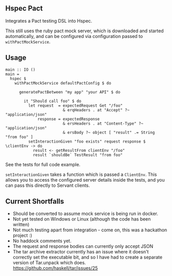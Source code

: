 ## Hspec Pact

Integrates a Pact testing DSL into Hspec.

This still uses the ruby pact mock server, which is downloaded and started automatically, and can be configured via configuration passed to `withPactMockService`.

## Usage

```
main :: IO ()
main =
  hspec $
    withPactMockService defaultPactConfig $ do

      generatePactBetween "my app" "your API" $ do

        it "Should call foo" $ do
          let request  = expectedRequest Get "/foo"
                         & erqHeaders . at "Accept" ?~ "application/json"
              response = expectedResponse
                         & ersHeaders . at "Content-Type" ?~ "application/json"
                         & ersBody ?~ object [ "result" .= String "from foo" ]
          setInteractionGiven "foo exists" request response $ \clientEnv -> do
            result <- getResultFrom clientEnv "/foo"
            result `shouldBe` TestResult "from foo"
```
See the tests for full code example.

`setInteractionGiven` takes a function which is passed a `ClientEnv`. This allows you to access the configured server details inside the tests, and you can pass this directly to Servant clients.

## Current Shortfalls

- Should be converted to assume mock service is being run in docker.
- Not yet tested on Windows or Linux (although the code has been written)
- Not much testing apart from integration - come on, this was a hackathon project :)
- No haddock comments yet.
- The request and response bodies can currently only accept JSON
- The tar archive extractor currently has an issue where it doesn't correctly set the executable bit, and so I have had to create a separate version of Tar.unpack which does. https://github.com/haskell/tar/issues/25
